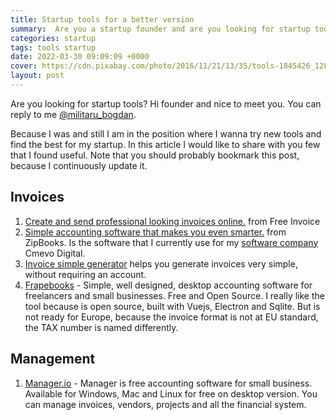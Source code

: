 ```yaml
---
title: Startup tools for a better version
summary:  Are you a startup founder and are you looking for startup tools like invoice, planning or just making money with much automation? Check this article, from founder to founders.
categories: startup
tags: tools startup
date: 2022-03-30 09:09:09 +0000
cover: https://cdn.pixabay.com/photo/2016/11/21/13/35/tools-1845426_1280.jpg
layout: post
---
```


Are you looking for startup tools? Hi founder and nice to meet you. You can reply to me <a href="https://twitter.com/militaru_bogdan" target="_blank">@militaru_bogdan</a>.

Because I was and still I am in the position where I wanna try new tools and find the best for my startup. In this article I would like to share with you few that I found useful. Note that you should probably bookmark this post, because I continuously update it.

## Invoices
1. <a href="https://free-invoice.co.za/" target="_blank">Create and send professional looking invoices online.</a> from Free Invoice
2. <a href="https://zipbooks.com/" target="_blank">Simple accounting software that makes you even smarter.</a> from ZipBooks. Is the software that I currently use for my <a href="https://cmevo.com" target="_blank">software company</a> Cmevo Digital.
3. <a href="https://www.invoicesimple.com/invoice-generator" target="_blank">Invoice simple generator</a> helps you generate invoices very simple, without requiring an account.
4. <a href="https://frappebooks.com/" target="_blank">Frapebooks</a> - Simple, well designed, desktop accounting software for freelancers and small businesses. Free and Open Source. I really like the tool because is open source, built with Vuejs, Electron and Sqlite. But is not ready for Europe, because the invoice format is not at EU standard, the TAX number is named differently.

## Management

1. <a href="https://www.manager.io/" target="_blank">Manager.io</a> - Manager is free accounting software for small business. Available for Windows, Mac and Linux for free on desktop version. You can manage invoices, vendors, projects and all the financial system.